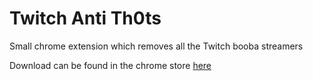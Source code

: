 # Twitch Anti Th0ts
Small chrome extension which removes all the Twitch booba streamers

Download can be found in the chrome store [here](https://chromewebstore.google.com/detail/twitch-anti-th0ts/kgkijdnehafjigdkccmfhjkhoabjfiaf)
